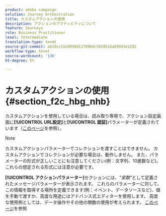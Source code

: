 ```yaml
---
product: adobe campaign
solution: Journey Orchestration
title: カスタムアクションの使用
description: アクションのアクティビティについて
feature: Journeys
role: Business Practitioner
level: Intermediate
translation-type: tm+mt
source-git-commit: ab19cc5a3d998d1178984c5028b1ba650d3e1292
workflow-type: tm+mt
source-wordcount: '136'
ht-degree: 5%

---
```



# カスタムアクションの使用 {#section_f2c_hbg_nhb}

カスタムアクションを使用している場合は、読み取り専用で、アクション設定画面に&#x200B;**[!UICONTROL URL設定]**&#x200B;と&#x200B;**[!UICONTROL 認証]**&#x200B;パラメーターが定義されています（[このページ](../action/about-custom-action-configuration.md)を参照）。

>[!NOTE]
>
>カスタムアクションパラメーターでコレクションを渡すことはできません。 カスタムアクションでコレクションが必要な場合は、動作しません。 また、パラメーターの形式が正しいことにも注意してください(例：文字列、10進数など)。 これらの想定される形式には注意が必要です。

**[!UICONTROL アクションパラメーター]**&#x200B;セクションには、_&quot;変数&quot;_&#x200B;として定義されたメッセージパラメーターが表示されます。 これらのパラメーターに対して、この情報を取得する場所を定義できます(例：イベント、データソースなど)、値を手動で渡すか、高度な用途にはアドバンス式エディターを使用します。 高度な使用例としては、データ操作やその他の関数の使用が考えられます。 [このページ](../expression/expressionadvanced.md)を参照
